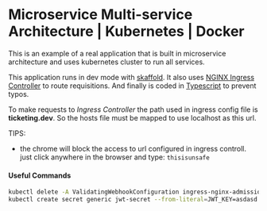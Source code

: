 # Microservice Multi-service Architecture | Kubernetes | Docker

This is an example of a real application that is built in microservice architecture and uses kubernetes cluster to run all services.

This application runs in dev mode with [skaffold](https://skaffold.dev/).
It also uses [NGINX Ingress Controller](https://kubernetes.github.io/ingress-nginx/) to route requisitions.
And finally is coded in [Typescript](https://www.typescriptlang.org/) to prevent typos.

To make requests to _Ingress Controller_ the path used in ingress config file is **ticketing.dev**. So the hosts file must be mapped to use localhost as this url.

TIPS:

- the chrome will block the access to url configured in ingress controll. just click anywhere in the browser and type: `thisisunsafe`

#### Useful Commands

```bash
kubectl delete -A ValidatingWebhookConfiguration ingress-nginx-admission
kubectl create secret generic jwt-secret --from-literal=JWT_KEY=asdasd
```
